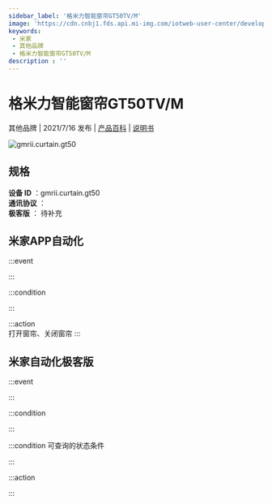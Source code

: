 ```yaml
---
sidebar_label: '格米力智能窗帘GT50TV/M'
image: 'https://cdn.cnbj1.fds.api.mi-img.com/iotweb-user-center/developer_1679047902709M8SeAmEF.png?GalaxyAccessKeyId=AKVGLQWBOVIRQ3XLEW&Expires=9223372036854775807&Signature=eZuKe3bVkFeBHt5v8FVnlssAfWA='
keywords: 
 - 米家
 - 其他品牌
 - 格米力智能窗帘GT50TV/M
description : ''
---
```

# 格米力智能窗帘GT50TV/M

其他品牌 | 2021/7/16 发布 | [产品百科](https://home.mi.com/webapp/content/baike/product/index.html?model=gmrii.curtain.gt50/) | [说明书](https://home.mi.com/views/introduction.html?model=gmrii.curtain.gt50&region=cn)

![gmrii.curtain.gt50](https://cdn.cnbj1.fds.api.mi-img.com/iotweb-user-center/developer_1679047902709M8SeAmEF.png?GalaxyAccessKeyId=AKVGLQWBOVIRQ3XLEW&Expires=9223372036854775807&Signature=eZuKe3bVkFeBHt5v8FVnlssAfWA=)

## 规格  
> 
**设备 ID** ：gmrii.curtain.gt50  
**通讯协议** ：  
**极客版**  ： 待补充 


## 米家APP自动化  

:::event  

:::

:::condition  

:::

:::action   
打开窗帘、关闭窗帘
:::

## 米家自动化极客版  

:::event  

:::

:::condition  

:::

:::condition 可查询的状态条件  

:::

:::action  

:::

        
